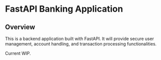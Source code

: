 # FastAPI Banking Application

## Overview
This is a backend application built with FastAPI. It will provide secure user management, account handling, and transaction processing functionalities. 

Current WIP. 